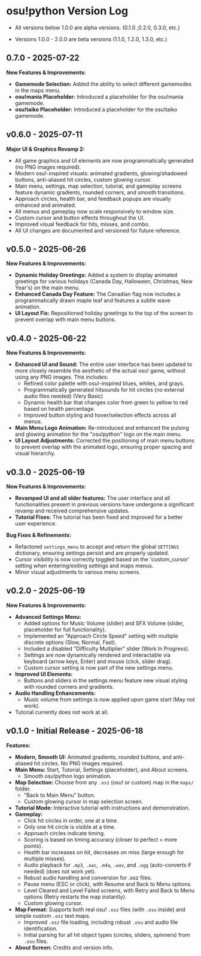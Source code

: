 # osu!python Version Log
- All versions below 1.0.0 are alpha versions. (0.1.0 ,0.2.0, 0.3.0, etc.)

- Versions 1.0.0 - 2.0.0 are beta versions (1.1.0, 1.2.0, 1.3.0, etc.)

## 0.7.0 - 2025-07-22

**New Features & Improvements:**
- **Gamemode Selection:** Added the ability to select different gamemodes in the maps menu.
- **osu!mania Placeholder:** Introduced a placeholder for the osu!mania gamemode.
- **osu!taiko Placeholder:** Introduced a placeholder for the osu!taiko gamemode.

## v0.6.0 - 2025-07-11

**Major UI & Graphics Revamp 2:**
- All game graphics and UI elements are now programmatically generated (no PNG images required).
- Modern osu!-inspired visuals: animated gradients, glowing/shadowed buttons, anti-aliased hit circles, custom glowing cursor.
- Main menu, settings, map selection, tutorial, and gameplay screens feature dynamic gradients, rounded corners, and smooth transitions.
- Approach circles, health bar, and feedback popups are visually enhanced and animated.
- All menus and gameplay now scale responsively to window size.
- Custom cursor and button effects throughout the UI.
- Improved visual feedback for hits, misses, and combo.
- All UI changes are documented and versioned for future reference.


## v0.5.0 - 2025-06-26
 
**New Features & Improvements:**
- **Dynamic Holiday Greetings:** Added a system to display animated greetings for various holidays (Canada Day, Halloween, Christmas, New Year's) on the main menu.
- **Enhanced Canada Day Feature:** The Canadian flag now includes a programmatically drawn maple leaf and features a subtle wave animation.
- **UI Layout Fix:** Repositioned holiday greetings to the top of the screen to prevent overlap with main menu buttons.

## v0.4.0 - 2025-06-22

**New Features & Improvements:**
- **Enhanced UI and Sound:** The entire user interface has been updated to more closely resemble the aesthetic of the actual osu! game, without using any PNG images. This includes:
    - Refined color palette with osu!-inspired blues, whites, and grays.
    - Programmatically generated hitsounds for hit circles (no external audio files needed) (Very Basic)
    - Dynamic health bar that changes color from green to yellow to red based on health percentage.
    - Improved button styling and hover/selection effects across all menus.
- **Main Menu Logo Animation:** Re-introduced and enhanced the pulsing and glowing animation for the "osu!python" logo on the main menu.
- **UI Layout Adjustments:** Corrected the positioning of main menu buttons to prevent overlap with the animated logo, ensuring proper spacing and visual hierarchy.


## v0.3.0 - 2025-06-19

**New Features & Improvements:**
- **Revamped UI and all older features:** The user interface and all functionalities present in previous versions have undergone a significant revamp and received comprehensive updates.
- **Tutorial Fixes:** The tutorial has been fixed and improved for a better user experience.

**Bug Fixes & Refinements:**
- Refactored `settings_menu` to accept and return the global `SETTINGS` dictionary, ensuring settings persist and are properly updated.
- Cursor visibility is now correctly toggled based on the 'custom_cursor' setting when entering/exiting settings and maps menus.
- Minor visual adjustments to various menu screens.

## v0.2.0 - 2025-06-19

**New Features & Improvements:**
- **Advanced Settings Menu:**
    - Added options for Music Volume (slider) and SFX Volume (slider, placeholder for full functionality).
    - Implemented an "Approach Circle Speed" setting with multiple discrete options (Slow, Normal, Fast).
    - Included a disabled "Difficulty Multiplier" slider (Work In Progress).
    - Settings are now dynamically rendered and interactable via keyboard (arrow keys, Enter) and mouse (click, slider drag).
    - Custom cursor setting is now part of the new settings menu.
- **Improved UI Elements:**
    - Buttons and sliders in the settings menu feature new visual styling with rounded corners and gradients.
- **Audio Handling Enhancements:**
    - Music volume from settings is now applied upon game start (May not work).
- Tutorial currently does not work at all.

## v0.1.0 - Initial Release - 2025-06-18

**Features:**
- **Modern, Smooth UI:** Animated gradients, rounded buttons, and anti-aliased hit circles. No PNG images required.
- **Main Menu:** Start, Tutorial, Settings (placeholder), and About screens.
    - Smooth osu!python logo animation.
- **Map Selection:** Choose from any `.osz` (osu! or custom) map in the `maps/` folder.
    - "Back to Main Menu" button.
    - Custom glowing cursor in map selection screen.
- **Tutorial Mode:** Interactive tutorial with instructions and demonstration.
- **Gameplay:**
    - Click hit circles in order, one at a time.
    - Only one hit circle is visible at a time.
    - Approach circles indicate timing.
    - Scoring is based on timing accuracy (closer to perfect = more points).
    - Health bar increases on hit, decreases on miss (large enough for multiple misses).
    - Audio playback for `.mp3`, `.aac`, `.m4a`, `.wav`, and `.ogg` (auto-converts if needed) (does not work yet).
    - Robust audio handling and conversion for .osz files.
    - Pause menu (ESC or click), with Resume and Back to Menu options.
    - Level Cleared and Level Failed screens, with Retry and Back to Menu options (Retry restarts the map instantly).
    - Custom glowing cursor.
- **Map Format:** Supports both real osu! `.osz` files (with `.osu` inside) and simple custom `.osz` text maps.
    - Improved `.osz` file loading, including robust `.osu` and audio file identification.
    - Initial parsing for all hit object types (circles, sliders, spinners) from `.osu` files.
- **About Screen:** Credits and version info.
